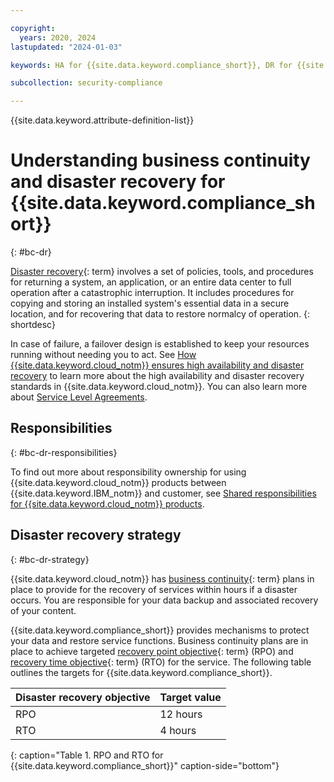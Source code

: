```yaml
---

copyright:
  years: 2020, 2024
lastupdated: "2024-01-03"

keywords: HA for {{site.data.keyword.compliance_short}}, DR for {{site.data.keyword.compliance_short}}, high availability for {{site.data.keyword.compliance_short}}, disaster recovery for {{site.data.keyword.compliance_short}}, failover for {{site.data.keyword.compliance_short}}, BC for {{site.data.keyword.compliance_short}}, business continuity for {{site.data.keyword.compliance_short}}, disaster recovery for {{site.data.keyword.compliance_short}}

subcollection: security-compliance

---
```


{{site.data.keyword.attribute-definition-list}}


# Understanding business continuity and disaster recovery for {{site.data.keyword.compliance_short}}
{: #bc-dr}

[Disaster recovery](#x2113280){: term} involves a set of policies, tools, and procedures for returning a system, an application, or an entire data center to full operation after a catastrophic interruption. It includes procedures for copying and storing an installed system's essential data in a secure location, and for recovering that data to restore normalcy of operation. {: shortdesc}

In case of failure, a failover design is established to keep your resources running without needing you to act. See [How {{site.data.keyword.cloud_notm}} ensures high availability and disaster recovery](/docs/overview?topic=overview-zero-downtime#zero-downtime) to learn more about the high availability and disaster recovery standards in {{site.data.keyword.cloud_notm}}. You can also learn more about [Service Level Agreements](/docs/overview?topic=overview-slas).

## Responsibilities
{: #bc-dr-responsibilities}

To find out more about responsibility ownership for using {{site.data.keyword.cloud_notm}} products between {{site.data.keyword.IBM_notm}} and customer, see [Shared responsibilities for {{site.data.keyword.cloud_notm}} products](/docs/overview?topic=overview-shared-responsibilities).

## Disaster recovery strategy
{: #bc-dr-strategy}



{{site.data.keyword.cloud_notm}} has [business continuity](#x3026801){: term} plans in place to provide for the recovery of services within hours if a disaster occurs. You are responsible for your data backup and associated recovery of your content.

{{site.data.keyword.compliance_short}} provides mechanisms to protect your data and restore service functions. Business continuity plans are in place to achieve targeted [recovery point objective](#x3429911){: term} (RPO) and [recovery time objective](#x3167918){: term} (RTO) for the service. The following table outlines the targets for {{site.data.keyword.compliance_short}}.

| Disaster recovery objective | Target value |
| --------------------------- | ------------ |
| RPO | 12 hours |
| RTO | 4 hours |
{: caption="Table 1. RPO and RTO for {{site.data.keyword.compliance_short}}" caption-side="bottom"}


